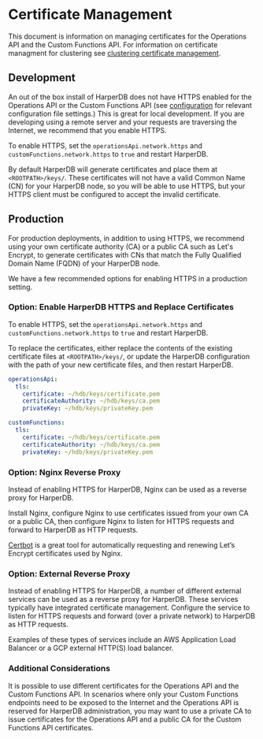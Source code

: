 # Certificate Management

This document is information on managing certificates for the Operations API and the Custom Functions API. For information on certificate managment for clustering see [clustering certificate management](../clustering/certificate-management.md).

## Development

An out of the box install of HarperDB does not have HTTPS enabled for the Operations API or the Custom Functions API (see [configuration](../configuration.md) for relevant configuration file settings.) This is great for local development. If you are developing using a remote server and your requests are traversing the Internet, we recommend that you enable HTTPS.

To enable HTTPS, set the `operationsApi.network.https` and `customFunctions.network.https` to `true` and restart HarperDB.

By default HarperDB will generate certificates and place them at `<ROOTPATH>/keys/`. These certificates will not have a valid Common Name (CN) for your HarperDB node, so you will be able to use HTTPS, but your HTTPS client must be configured to accept the invalid certificate.

## Production

For production deployments, in addition to using HTTPS, we recommend using your own certificate authority (CA) or a public CA such as Let's Encrypt, to generate certificates with CNs that match the Fully Qualified Domain Name (FQDN) of your HarperDB node.

We have a few recommended options for enabling HTTPS in a production setting.

### Option: Enable HarperDB HTTPS and Replace Certificates

To enable HTTPS, set the `operationsApi.network.https` and `customFunctions.network.https` to `true` and restart HarperDB.

To replace the certificates, either replace the contents of the existing certificate files at `<ROOTPATH>/keys/`, or update the HarperDB configuration with the path of your new certificate files, and then restart HarperDB.
~~~yaml
operationsApi:
  tls:
    certificate: ~/hdb/keys/certificate.pem
    certificateAuthority: ~/hdb/keys/ca.pem
    privateKey: ~/hdb/keys/privateKey.pem
~~~
~~~yaml
customFunctions:
  tls:
    certificate: ~/hdb/keys/certificate.pem
    certificateAuthority: ~/hdb/keys/ca.pem
    privateKey: ~/hdb/keys/privateKey.pem
~~~

### Option: Nginx Reverse Proxy

Instead of enabling HTTPS for HarperDB, Nginx can be used as a reverse proxy for HarperDB.  

Install Nginx, configure Nginx to use certificates issued from your own CA or a public CA, then configure Nginx to listen for HTTPS requests and forward to HarperDB as HTTP requests.

[Certbot](https://certbot.eff.org/) is a great tool for automatically requesting and renewing Let’s Encrypt certificates used by Nginx.

### Option: External Reverse Proxy

Instead of enabling HTTPS for HarperDB, a number of different external services can be used as a reverse proxy for HarperDB. These services typically have integrated certificate management. Configure the service to listen for HTTPS requests and forward (over a private network) to HarperDB as HTTP requests.

Examples of these types of services include an AWS Application Load Balancer or a GCP external HTTP(S) load balancer.

### Additional Considerations

It is possible to use different certificates for the Operations API and the Custom Functions API. In scenarios where only your Custom Functions endpoints need to be exposed to the Internet and the Operations API is reserved for HarperDB administration, you may want to use a private CA to issue certificates for the Operations API and a public CA for the Custom Functions API certificates.